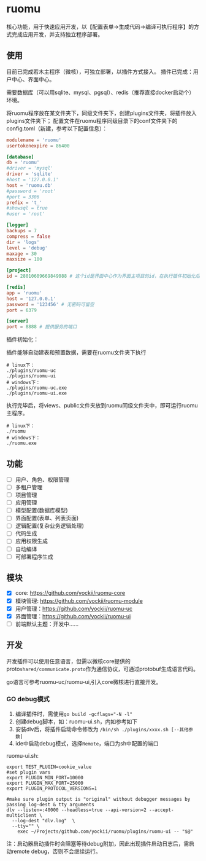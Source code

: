 # ruomu
核心功能，用于快速应用开发，以【配置表单->生成代码->编译可执行程序】的方式完成应用开发，并支持独立程序部署。

## 使用
目前已完成若木主程序（微核），可独立部署，以插件方式接入。
插件已完成：用户中心、界面中心。

需要数据库（可以用sqlite、mysql、pgsql）、redis（推荐直接docker启动个）环境。

将ruomu程序放在某文件夹下，同级文件夹下，创建plugins文件夹，将插件放入plugins文件夹下；
配置文件在ruomu程序同级目录下的conf文件夹下的config.toml（新建，参考以下配置信息）：
```toml
modulename = 'ruomu'
usertokenexpire = 86400

[database]
db = 'ruomu'
#driver = 'mysql'
driver = 'sqlite'
#host = '127.0.0.1'
host = 'ruomu.db'
#password = 'root'
#port = 3306
prefix = 't_'
#showsql = true
#user = 'root'

[logger]
backups = 7
compress = false
dir = 'logs'
level = 'debug'
maxage = 30
maxsize = 100

[project]
id = 28010609669849088 # 这个id是界面中心作为界面主项目的id，在执行插件初始化后自动写入

[redis]
app = 'ruomu'
host = '127.0.0.1'
password = '123456' # 无密码可留空
port = 6379

[server]
port = 8888 # 提供服务的端口

```

插件初始化：

插件能够自动建表和预置数据，需要在ruomu文件夹下执行
```shell
# linux下：
./plugins/ruomu-uc
./plugins/ruomu-ui
# windows下：
./plugins/ruomu-uc.exe
./plugins/ruomu-ui.exe
```
执行完毕后，将views、public文件夹放到ruomu同级文件夹中，即可运行ruomu主程序。
```shell
# linux下：
./ruomu
# windows下：
./ruomu.exe
```




## 功能
- [ ] 用户、角色、权限管理
- [ ] 多租户管理
- [ ] 项目管理
- [ ] 应用管理
- [ ] 模型配置(数据库模型)
- [ ] 界面配置(表单、列表页面)
- [ ] 逻辑配置(复杂业务逻辑处理)
- [ ] 代码生成
- [ ] 应用权限生成
- [ ] 自动编译
- [ ] 可部署程序生成

## 模块
- [x] core: https://github.com/yockii/ruomu-core
- [x] 模块管理: https://github.com/yockii/ruomu-module
- [x] 用户管理：https://github.com/yockii/ruomu-uc
- [x] 界面管理：https://github.com/yockii/ruomu-ui
- [ ] 前端默认主题：开发中……

## 开发
开发插件可以使用任意语言，但需以微核core提供的proto`shared/communicate.proto`作为通信协议，可通过protobuf生成语言代码。

go语言可参考ruomu-uc/ruomu-ui,引入core微核进行直接开发。

### GO debug模式
1. 编译插件时，需使用`go build -gcflags="-N -l"`
2. 创建debug脚本，如：ruomu-ui.sh，内如参考如下
3. 安装dlv后，将插件启动命令修改为 `/bin/sh ./plugins/xxxx.sh [--其他参数]`
4. ide中启动debug模式，选择`Remote`，端口为sh中配置的端口

ruomu-ui.sh:
```shell
export TEST_PLUGIN=cookie_value
#set plugin vars
export PLUGIN_MIN_PORT=10000
export PLUGIN_MAX_PORT=25000
export PLUGIN_PROTOCOL_VERSIONS=1

#make sure plugin output is "original" without debugger messages by passing log-dest & tty arguments
dlv --listen=:40000 --headless=true --api-version=2 --accept-multiclient \
  --log-dest "dlv.log"  \
  --tty="" \
    exec ~/Projects/github.com/yockii/ruomu/plugins/ruomu-ui -- "$@"
```
注：启动器启动插件时会阻塞等待debug附加，因此出现插件启动日志后，需启动remote debug，否则不会继续运行。